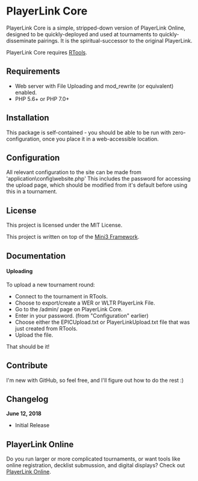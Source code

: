# PlayerLink Core

PlayerLink Core is a simple, stripped-down version of PlayerLink Online, designed to be quickly-deployed and used at 
tournaments to quickly-disseminate pairings. It is the spiritual-successor to the original PlayerLink.

PlayerLink Core requires [RTools](http://www.bradleyjx.net).

## Requirements

- Web server with File Uploading and mod_rewrite (or equivalent) enabled.
- PHP 5.6+ or PHP 7.0+

## Installation

This package is self-contained - you should be able to be run with zero-configuration, once you place it in a
web-accessible location.

## Configuration

All relevant configuration to the site can be made from 'application\config\website.php' This includes the 
password for accessing the upload page, which should be modified from it's default before using this in a tournament.

## License

This project is licensed under the MIT License.

This project is written on top of the [Mini3 Framework](https://github.com/panique/mini3).

## Documentation

#### Uploading 

To upload a new tournament round:

- Connect to the tournament in RTools.
- Choose to export/create a WER or WLTR PlayerLink File.
- Go to the /admin/ page on PlayerLink Core.
- Enter in your password. (from "Configuration" earlier)
- Choose either the EPICUpload.txt or PlayerLinkUpload.txt file that was just created from RTools.
- Upload the file.

That should be it!

## Contribute

I'm new with GitHub, so feel free, and I'll figure out how to do the rest :)

## Changelog

**June 12, 2018**

- Initial Release

## PlayerLink Online

Do you run larger or more complicated tournaments, or want tools like online registration, decklist submussion,
and digital displays? Check out [PlayerLink Online](https://blog.playerlink.online).